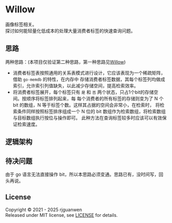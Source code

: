 # Willow 
画像标签相关。  
探讨如何能轻量化低成本的处理大量消费者标签的快速查询问题。

## 思路  
两种思路：(本项目仅验证第二种思路，第一种思路见[Willow](https://github.com/rjguanwen/willow))  
- 消费者标签表按照通用的关系表模式进行设计，它应该表现为一个稀疏矩阵，借助 `go-memdb` 的特性，在内存中
存储消费者标签数据，其每个标签列均做成索引，允许索引列值缺失，以此减少存储空间，提高检索效率。  
- 将消费者标签展开，每个标签只有 `是` 和 `否` 两个状态，只占1个bit的存储空间。按顺序将标签排列起来，每
每个消费者的所有标签的存储则变为了 N 个 bit 的数组，N 等于标签个数。这样其占据的空间会非常小，在检索时，
将检索条件同样按照标签排序组成一个 N 位的 bit 数组作为检索数组，将检索数组与目标数组执行按位与操作即可。
此种方法在查询标签较多时应该可以有效保证检索速度。

## 逻辑架构



## 待决问题
由于 go 语言无法直接操作 bit，所以本思路必须变通。思路已有，没时间写，回头再说。

## License
Copyright © 2021 - 2025 rjguanwen  
Released under MIT license, see [LICENSE](LICENSE) for details.  